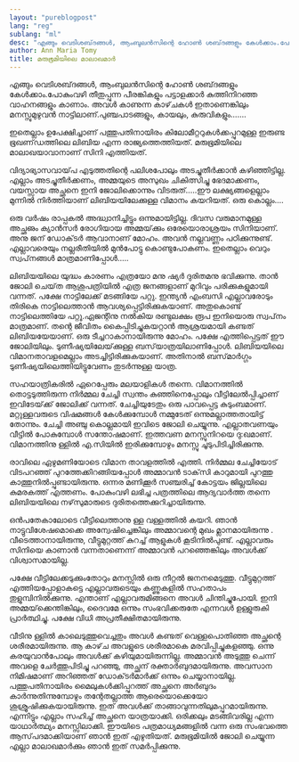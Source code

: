 ```yaml
---
layout: "pureblogpost"
lang: "reg"
sublang: "ml"
desc: "എങ്ങും വെടിശബ്‌ദങ്ങള്‍, ആംബുലന്‍സിന്റെ ഹോണ്‍ ശബ്‌ദങ്ങളും കേള്‍ക്കാം.പോകുംവഴി തീതുപ്പുന്ന പീരങ്കികളും പട്ടാളക്കാര്‍ കുത്തിനിറഞ്ഞ വാഹനങ്ങളും കാണാം."
author: Ann Maria Tomy
title: മരുഭൂമിയിലെ മാലാഖമാര്‍
---
```


എങ്ങും വെടിശബ്‌ദങ്ങള്‍, ആംബുലന്‍സിന്റെ ഹോണ്‍ ശബ്‌ദങ്ങളും കേള്‍ക്കാം.പോകുംവഴി തീതുപ്പുന്ന പീരങ്കികളും പട്ടാളക്കാര്‍ കുത്തിനിറഞ്ഞ വാഹനങ്ങളും കാണാം. അവള്‍ കാണുന്ന കാഴ്‌ചകള്‍ ഇതാണെങ്കിലും മനസ്സുമുഴുവന്‍ നാട്ടിലാണ്‌.പുഞ്ചപാടങ്ങളും, കായലും, കുരുവികളും.......

ഇതെല്ലാം ഉപേക്ഷിച്ചാണ്‌ പത്തുപതിനായിരം കിലോമീറ്ററുകള്‍ക്കപ്പുറമുള്ള ഇരുണ്ട ഭൂഖണ്‌ഡത്തിലെ ലിബിയ എന്ന രാജ്യത്തെത്തിയത്‌. മരുഭൂമിയിലെ മാലാഖയാവാനാണ്‌ സിനി എത്തിയത്‌. 

വിദ്യാഭ്യാസവായ്‌പ എടുത്തതിന്റെ പലിശപോലും അടച്ചുതീര്‍ക്കാന്‍ കഴിഞ്ഞിട്ടില്ല. എല്ലാം അടച്ചുതീര്‍ക്കണം, അമ്മയുടെ അസുഖം ചികിത്സിച്ചു ഭേദമാക്കണം, വയസ്സായ അച്ഛനെ ഇനി ജോലിക്കൊന്നും വിടരുത്‌.....ഈ ലക്ഷ്യങ്ങളെല്ലാം മുന്നില്‍ നിര്‍ത്തിയാണ്‌ ലിബിയയിലേക്കുള്ള വിമാനം കയറിയത്‌. ഒരു കൊല്ലം....

ഒരു വര്‍ഷം രാപ്പകല്‍ അദ്ധ്വാനിച്ചിട്ടും ഒന്നുമായിട്ടില്ല. ദിവസ വരുമാനമുള്ള അച്ഛഌം ക്യാന്‍സര്‍ രോഗിയായ അമ്മയ്‌ക്കും ഒരേയൊരാശ്രയം സിനിയാണ്‌. അനു ജന്‌ ഡോക്‌ടര്‍ ആവാനാണ്‌ മോഹം. അവന്‍ നല്ലവണ്ണം പഠിക്കുന്നുണ്ട്‌. എല്ലാവരെയും നല്ലരീതിയില്‍ മുന്‍പോട്ടു കൊണ്ടുപോകണം. ഇതെല്ലാം വെറും സ്വപ്‌നങ്ങള്‍ മാത്രമാണിപ്പോള്‍.....

ലിബിയയിലെ യുദ്ധം കാരണം എത്രയോ മനു ഷ്യര്‍ ദുരിതമനു ഭവിക്കുന്നു. താന്‍ ജോലി ചെയ്‌ത ആശുപത്രിയില്‍ എത്ര ജനങ്ങളാണ്‌ മുറിവും പരിക്കുകളുമായി വന്നത്‌. പക്ഷേ നാട്ടിലേക്ക്‌ മടങ്ങിയേ പറ്റു. ഇന്ത്യന്‍ എംബസി എല്ലാവരോടും തിരികെ നാട്ടിലെത്താന്‍ ആവശ്യപ്പെട്ടിരിക്കുകയാണ്‌. അതുകൊണ്ട്‌ നാട്ടിലെത്തിയേ പറ്റൂ.ഏജന്റിനു  നല്‍കിയ രണ്ടുലക്ഷം രൂപ ഇനിയൊരു സ്വപ്‌നം മാത്രമാണ്‌. തന്റെ ജീവിതം കൈപ്പിടിച്ചുകയറ്റാന്‍ ആശ്രയമായി കണ്ടത്‌ ലിബിയയേയാണ്‌. ഒരു ടീച്ചറാകാനായിരുന്നു മോഹം. പക്ഷേ എത്തിപ്പെട്ടത്‌ ഈ ജോലിയിലും. ടുണീഷ്യയിലേയ്‌ക്കുള്ള ബസ്‌യാത്രയിലാണിപ്പോള്‍. ലിബിയയിലെ വിമാനതാവളമെല്ലാം അടച്ചിട്ടിരിക്കുകയാണ്‌. അതിനാല്‍ ബസ്‌മാര്‍ഗ്ഗം ടുണീഷ്യയിലെത്തിയിട്ടുവേണം തുടര്‍ന്നുള്ള യാത്ര.

സഹയാത്രികരില്‍ ഏറെപ്പേരും മലയാളികള്‍ തന്നെ. വിമാനത്തില്‍ തൊട്ടടുത്തിരുന്ന നിര്‍മ്മല ചേച്ചി സ്വന്തം കുഞ്ഞിനെപ്പോലും വീട്ടിലേല്‍പ്പിച്ചാണ്‌ ഇവിടേയ്‌ക്ക്‌ ജോലിക്ക്‌ വന്നത്‌. ചേച്ചിയുടേതും ഒരു പാവപ്പെട്ട കുടുംബമാണ്‌. മറ്റുള്ളവരുടെ വിഷമങ്ങള്‍ കേള്‍ക്കുമ്പോള്‍ നമ്മുടേത്‌ ഒന്നുമല്ലാത്തതായിട്ട്‌ തോന്നും. ചേച്ചി അഞ്ചു കൊല്ലമായി ഇവിടെ ജോലി ചെയ്യുന്നു. എല്ലാതവണയും വീട്ടില്‍ പോകുമ്പോള്‍ സന്തോഷമാണ്‌. ഇത്തവണ മനസ്സുനിറയെ ദു:ഖമാണ്‌. വിമാനത്തിനു ള്ളില്‍ എ.സിയില്‍ ഇരിക്കുമ്പോഴും മനസ്സു ചൂടുപിടിച്ചിരിക്കുന്നു.

രാവിലെ ഏഴുമണിയോടെ വിമാന താവളത്തില്‍ എത്തി. നിര്‍മ്മല ചേച്ചിയോട്‌ വിടപറഞ്ഞ്‌ പുറത്തേക്കിറങ്ങിയപ്പോള്‍ അമ്മാവന്‍ ടാക്‌സി കാറുമായി പുറത്തു കാത്തുനില്‍പ്പുണ്ടായിരുന്നു. ഒന്നര മണിക്കൂര്‍ സഞ്ചരിച്ച്‌ കോട്ടയം ജില്ലയിലെ കുമരകത്ത്‌ എത്തണം. പോകുംവഴി ലഭിച്ച പത്രത്തിലെ ആദ്യവാര്‍ത്ത തന്നെ ലിബിയയിലെ നഴ്‌സുമാരുടെ ദുരിതത്തെക്കുറിച്ചായിരുന്നു.

ഒന്‍പതേകാലോടെ വീട്ടിലെത്താനു ള്ള വള്ളത്തില്‍ കയറി. ഞാന്‍ നാട്ടുവിശേഷമൊക്കെ അന്വേഷിച്ചെങ്കിലും അമ്മാവന്റെ മുഖം മ്ലാനമായിരുന്നു . വീടെത്താനായിരുന്നു, വീട്ടുമുറ്റത്ത്‌ കുറച്ച്‌ ആളുകള്‍ കൂടിനില്‍പുണ്ട്‌. എല്ലാവരും സിനിയെ കാണാന്‍ വന്നതാണെന്ന്‌ അമ്മാവന്‍ പറഞ്ഞെങ്കിലും അവള്‍ക്ക്‌ വിശ്വാസമായില്ല. 

പക്ഷേ വീട്ടിലേക്കടുക്കുംതോറും മനസ്സില്‍ ഒരു നീറ്റല്‍ ജനനമെടുത്തു. വീട്ടുമുറ്റത്ത്‌ എത്തിയപ്പോളാകട്ടെ എല്ലാവരുടെയും കണ്ണുകളില്‍ സഹതാപം തുളുമ്പിനില്‍ക്കുന്നു. എന്താണ്‌ എല്ലാവരുമിങ്ങനെ അവള്‍ ചിന്തിച്ചുപോയി. ഇനി അമ്മയ്‌ക്കെന്തിങ്കിലും, ദൈവമേ ഒന്നും സംഭവിക്കരുതേ എന്നവള്‍ ഉള്ളുരുകി പ്രാര്‍ത്ഥിച്ചു. പക്ഷേ വിധി അപ്രതീക്ഷിതമായിരുന്നു. 

വീടിനു ള്ളില്‍ കാലെടുത്തുവെച്ചതും അവള്‍ കണ്ടത്‌ വെള്ളപൊതിഞ്ഞ അച്ഛന്റെ ശരീരമായിരുന്നു. ആ കാഴ്‌ച അവളുടെ ശരീരമാകെ മരവിപ്പിച്ചുകളഞ്ഞു. ഒന്നു കരയുവാന്‍പോലും അവള്‍ക്ക്‌ കഴിയുമായിരുന്നില്ല. അമ്മാവന്‍ അടുത്തു ചെന്ന്‌ അവളെ ചേര്‍ത്തുപിടിച്ചു പറഞ്ഞു, അച്ഛന്‌ രക്താര്‍ബുദമായിരുന്നു. അവസാന നിമിഷമാണ്‌ അറിഞ്ഞത്‌ ഡോക്‌ടര്‍മാര്‍ക്ക്‌ ഒന്നും ചെയ്യാനായില്ല. പത്തുപതിനായിരം മൈലുകള്‍ക്കിപ്പുറത്ത്‌ അച്ഛനെ അര്‍ബുദം കാര്‍ന്നുതിന്നുമ്പോഴും തന്റേതല്ലാത്ത ആരെയൊക്കെയോ ശുശ്രൂഷിക്കുകയായിരുന്നു. ഇത്‌ അവള്‍ക്ക്‌ താങ്ങാവുന്നതിലുമപ്പുറമായിരുന്നു. എന്നിട്ടും എല്ലാം സഹിച്ച്‌ അച്ഛനെ യാത്രയാക്കി. ഒരിക്കലും മടങ്ങിവരില്ല എന്ന യാഥാര്‍ത്ഥ്യം മനസ്സിലാക്കി. 
ഈയിടെ പത്രമാധ്യമങ്ങളില്‍ വന്ന ഒരു സംഭവത്തെ ആസ്‌പദമാക്കിയാണ്‌ ഞാന്‍ ഇത്‌ എഴുതിയത്‌. മരുഭൂമിയില്‍ ജോലി ചെയ്യുന്ന എല്ലാ മാലാഖമാര്‍ക്കും ഞാന്‍ ഇത്‌ സമര്‍പ്പിക്കുന്നു. 

